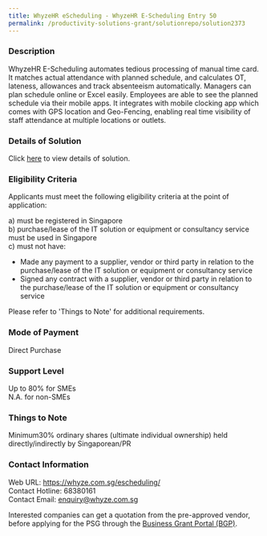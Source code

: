 ```yaml
---
title: WhyzeHR eScheduling - WhyzeHR E-Scheduling Entry 50
permalink: /productivity-solutions-grant/solutionrepo/solution2373
---
```


### Description

WhyzeHR E-Scheduling automates tedious processing of manual time card. It matches actual attendance with planned schedule, and calculates OT, lateness, allowances and track absenteeism automatically. Managers can plan schedule online or Excel easily. Employees are able to see the planned schedule via their mobile apps. It integrates with mobile clocking app which comes with GPS location and Geo-Fencing, enabling real time visibility of staff attendance at multiple locations or outlets.

### Details of Solution

Click <a href='https://www.gobusiness.gov.sg/images/psg/Whyze_20210139_Desensitised_Annex_3_Part_2.pdf' target='_blank' rel='noopener'>here</a> to view details of solution.

### Eligibility Criteria

Applicants must meet the following eligibility criteria at the point of application:

a) must be registered in Singapore <br>
b) purchase/lease of the IT solution or equipment or consultancy service must be used in Singapore <br>
c) must not have:
- Made any payment to a supplier, vendor or third party in relation to the purchase/lease of the IT solution or equipment or consultancy service
- Signed any contract with a supplier, vendor or third party in relation to the purchase/lease of the IT solution or equipment or consultancy service

Please refer to 'Things to Note' for additional requirements.

### Mode of Payment
Direct Purchase

### Support Level
Up to 80% for SMEs <br>
N.A. for non-SMEs

### Things to Note
Minimum30% ordinary shares (ultimate individual ownership) held directly/indirectly by Singaporean/PR

### Contact Information
Web URL: https://whyze.com.sg/escheduling/ <br>Contact Hotline: 68380161 <br>Contact Email: enquiry@whyze.com.sg <br>

Interested companies can get a quotation from the pre-approved vendor, before applying for the PSG through the <a target='_blank' rel='noopener' href='https://www.businessgrants.gov.sg/'>Business Grant Portal (BGP)</a>.
